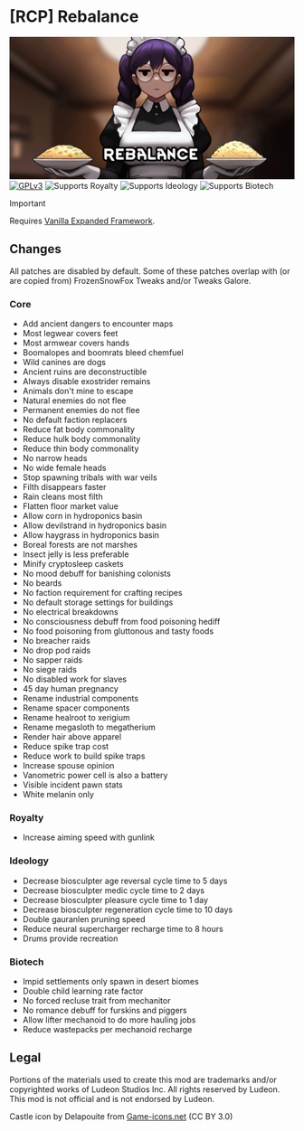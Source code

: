 <!--[![GPLv3][badge-license]](https://www.gnu.org/licenses/gpl-3.0) -->
[badge-license]: https://img.shields.io/badge/License-GPLv3-lightgray
<!--![Supports Royalty][badge-dlc-royalty] supports Royalty DLC-->
[badge-dlc-royalty]: https://img.shields.io/badge/DLC-Royalty-gold
<!--![Supports Ideology][badge-dlc-ideology] supports Ideology DLC-->
[badge-dlc-ideology]: https://img.shields.io/badge/DLC-Ideology-indianred
<!--![Supports Biotech][badge-dlc-biotech] supports Biotech DLC-->
[badge-dlc-biotech]: https://img.shields.io/badge/DLC-Biotech-mediumturquoise
<!--![Supports Anomaly][badge-dlc-anomaly] supports Anomaly DLC-->
[badge-dlc-anomaly]: https://img.shields.io/badge/DLC-Anomaly-darkseagreen

# [RCP] Rebalance
![](About/Preview.png)\
[![GPLv3][badge-license]](https://www.gnu.org/licenses/gpl-3.0) ![Supports Royalty][badge-dlc-royalty] ![Supports Ideology][badge-dlc-ideology] ![Supports Biotech][badge-dlc-biotech]

> [!IMPORTANT]
> Requires [Vanilla Expanded Framework](https://steamcommunity.com/sharedfiles/filedetails/?id=2023507013).

## Changes
All patches are disabled by default. Some of these patches overlap with (or are copied from) FrozenSnowFox Tweaks and/or Tweaks Galore.

### Core
- Add ancient dangers to encounter maps
- Most legwear covers feet
- Most armwear covers hands
- Boomalopes and boomrats bleed chemfuel
- Wild canines are dogs
- Ancient ruins are deconstructible
- Always disable exostrider remains
- Animals don't mine to escape
- Natural enemies do not flee
- Permanent enemies do not flee
- No default faction replacers
- Reduce fat body commonality
- Reduce hulk body commonality
- Reduce thin body commonality
- No narrow heads
- No wide female heads
- Stop spawning tribals with war veils
- Filth disappears faster
- Rain cleans most filth
- Flatten floor market value
- Allow corn in hydroponics basin
- Allow devilstrand in hydroponics basin
- Allow haygrass in hydroponics basin
- Boreal forests are not marshes
- Insect jelly is less preferable
- Minify cryptosleep caskets
- No mood debuff for banishing colonists
- No beards
- No faction requirement for crafting recipes
- No default storage settings for buildings
- No electrical breakdowns
- No consciousness debuff from food poisoning hediff
- No food poisoning from gluttonous and tasty foods
- No breacher raids
- No drop pod raids
- No sapper raids
- No siege raids
- No disabled work for slaves
- 45 day human pregnancy
- Rename industrial components
- Rename spacer components
- Rename healroot to xerigium
- Rename megasloth to megatherium
- Render hair above apparel
- Reduce spike trap cost
- Reduce work to build spike traps
- Increase spouse opinion
- Vanometric power cell is also a battery
- Visible incident pawn stats
- White melanin only

### Royalty
- Increase aiming speed with gunlink

### Ideology
- Decrease biosculpter age reversal cycle time to 5 days
- Decrease biosculpter medic cycle time to 2 days
- Decrease biosculpter pleasure cycle time to 1 day
- Decrease biosculpter regeneration cycle time to 10 days
- Double gauranlen pruning speed
- Reduce neural supercharger recharge time to 8 hours
- Drums provide recreation

### Biotech
- Impid settlements only spawn in desert biomes
- Double child learning rate factor
- No forced recluse trait from mechanitor
- No romance debuff for furskins and piggers
- Allow lifter mechanoid to do more hauling jobs
- Reduce wastepacks per mechanoid recharge

## Legal
Portions of the materials used to create this mod are trademarks and/or copyrighted works of Ludeon Studios Inc. All rights reserved by Ludeon. This mod is not official and is not endorsed by Ludeon.

Castle icon by Delapouite from [Game-icons.net](https://game-icons.net/) (CC BY 3.0)